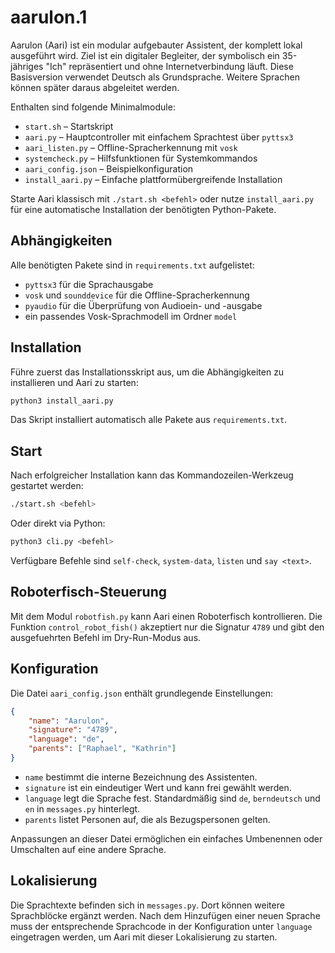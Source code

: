 # aarulon.1

Aarulon (Aari) ist ein modular aufgebauter Assistent, der komplett lokal
ausgeführt wird. Ziel ist ein digitaler Begleiter, der symbolisch ein
35-jähriges "Ich" repräsentiert und ohne Internetverbindung läuft. Diese
Basisversion verwendet Deutsch als
Grundsprache. Weitere Sprachen können später daraus abgeleitet werden.

Enthalten sind folgende Minimalmodule:

- `start.sh` – Startskript
- `aari.py` – Hauptcontroller mit einfachem Sprachtest über `pyttsx3`
- `aari_listen.py` – Offline-Spracherkennung mit `vosk`
- `systemcheck.py` – Hilfsfunktionen für Systemkommandos
- `aari_config.json` – Beispielkonfiguration
- `install_aari.py` – Einfache plattformübergreifende Installation

Starte Aari klassisch mit `./start.sh <befehl>` oder nutze `install_aari.py`
für eine automatische Installation der benötigten Python-Pakete.

## Abhängigkeiten

Alle benötigten Pakete sind in `requirements.txt` aufgelistet:

* `pyttsx3` für die Sprachausgabe
* `vosk` und `sounddevice` für die Offline-Spracherkennung
* `pyaudio` für die Überprüfung von Audioein- und -ausgabe
* ein passendes Vosk-Sprachmodell im Ordner `model`
## Installation

Führe zuerst das Installationsskript aus, um die Abhängigkeiten
zu installieren und Aari zu starten:

```bash
python3 install_aari.py
```

Das Skript installiert automatisch alle Pakete aus `requirements.txt`.

## Start

Nach erfolgreicher Installation kann das Kommandozeilen-Werkzeug
gestartet werden:

```bash
./start.sh <befehl>
```

Oder direkt via Python:

```bash
python3 cli.py <befehl>
```

Verfügbare Befehle sind `self-check`, `system-data`, `listen` und
`say <text>`.
## Roboterfisch-Steuerung
Mit dem Modul `robotfish.py` kann Aari einen Roboterfisch kontrollieren. Die Funktion `control_robot_fish()` akzeptiert nur die Signatur `4789` und gibt den ausgefuehrten Befehl im Dry-Run-Modus aus.

## Konfiguration

Die Datei `aari_config.json` enthält grundlegende Einstellungen:

```json
{
    "name": "Aarulon",
    "signature": "4789",
    "language": "de",
    "parents": ["Raphael", "Kathrin"]
}
```

- `name` bestimmt die interne Bezeichnung des Assistenten.
- `signature` ist ein eindeutiger Wert und kann frei gewählt werden.
- `language` legt die Sprache fest. Standardmäßig sind `de`,
  `berndeutsch` und `en` in `messages.py` hinterlegt.
- `parents` listet Personen auf, die als Bezugspersonen gelten.

Anpassungen an dieser Datei ermöglichen ein einfaches Umbenennen oder
Umschalten auf eine andere Sprache.

## Lokalisierung

Die Sprachtexte befinden sich in `messages.py`. Dort können weitere
Sprachblöcke ergänzt werden. Nach dem Hinzufügen einer neuen Sprache
muss der entsprechende Sprachcode in der Konfiguration unter
`language` eingetragen werden, um Aari mit dieser Lokalisierung zu
starten.
